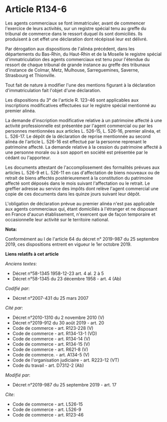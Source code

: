 # Article R134-6

Les agents commerciaux se font immatriculer, avant de commencer l'exercice de leurs activités, sur un registre spécial tenu
au greffe du tribunal de commerce dans le ressort duquel ils sont domiciliés. Ils produisent à cet effet une déclaration dont
récépissé leur est délivré.

Par dérogation aux dispositions de l'alinéa précédent, dans les départements du Bas-Rhin, du Haut-Rhin et de la Moselle le
registre spécial d'immatriculation des agents commerciaux est tenu pour l'étendue du ressort de chaque tribunal de grande
instance au greffe des tribunaux d'instance de Colmar, Metz, Mulhouse, Sarreguemines, Saverne, Strasbourg et Thionville.

Tout fait de nature à modifier l'une des mentions figurant à la déclaration d'immatriculation fait l'objet d'une déclaration.

Les dispositions du 3° de l'article R. 123-46 sont applicables aux inscriptions modificatives effectuées sur le registre
spécial mentionné au premier alinéa.

La demande d'inscription modificative relative à un patrimoine affecté à une activité professionnelle est présentée par
l'agent commercial ou par les personnes mentionnées aux articles L. 526-15, L. 526-16, premier alinéa, et L. 526-17. Le dépôt
de la déclaration de reprise mentionnée au second alinéa de l'article L. 526-16 est effectué par la personne reprenant le
patrimoine affecté. La demande relative à la cession du patrimoine affecté à une personne morale ou à son apport en société
est présentée par le cédant ou l'apporteur.

Les documents attestant de l'accomplissement des formalités prévues aux articles L. 526-9 et L. 526-11 en cas d'affectation
de biens nouveaux ou de retrait de biens affectés postérieurement à la constitution du patrimoine affecté sont déposés dans
le mois suivant l'affectation ou le retrait. Le greffier adresse au service des impôts dont relève l'agent commercial une
copie de ces documents dans les quinze jours suivant leur dépôt.

L'obligation de déclaration prévue au premier alinéa n'est pas applicable aux agents commerciaux qui, étant domiciliés à
l'étranger et ne disposant en France d'aucun établissement, n'exercent que de façon temporaire et occasionnelle leur activité
sur le territoire national.

**Nota:**

Conformément au I de l'article 64 du décret n° 2019-987 du 25 septembre 2019, ces dispositions entrent en vigueur le 1er
octobre 2019.

**Liens relatifs à cet article**

_Anciens textes_:

  - Décret n°58-1345 1958-12-23 art. 4 al. 2 à 5
  - Décret n°58-1345 du 23 décembre 1958 - art. 4 (Ab)

_Codifié par_:

  - Décret n°2007-431 du 25 mars 2007

_Cité par_:

  - Décret n°2010-1310 du 2 novembre 2010 (V)
  - Décret n°2019-912 du 30 août 2019 - art. 20
  - Code de commerce - art. R123-228 (V)
  - Code de commerce - art. R134-13-1 (VD)
  - Code de commerce - art. R134-14 (V)
  - Code de commerce - art. R134-15 (V)
  - Code de commerce - art. R621-8 (V)
  - Code de commerce. - art. A134-5 (V)
  - Code de l'organisation judiciaire - art. R223-12 (VT)
  - Code du travail - art. D7312-2 (Ab)

_Modifié par_:

  - Décret n°2019-987 du 25 septembre 2019 - art. 17

_Cite_:

  - Code de commerce - art. L526-15
  - Code de commerce - art. L526-9
  - Code de commerce - art. R123-46
